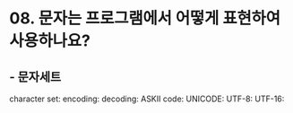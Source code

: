 # 08. 문자는 프로그램에서 어떻게 표현하여 사용하나요?

## -  문자세트





character set:
encoding:
decoding:
ASKII code:
UNICODE:
UTF-8:
UTF-16:
